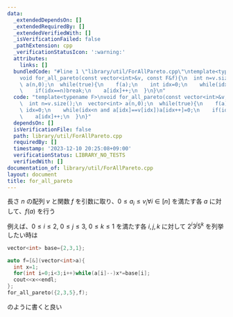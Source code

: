 ```yaml
---
data:
  _extendedDependsOn: []
  _extendedRequiredBy: []
  _extendedVerifiedWith: []
  _isVerificationFailed: false
  _pathExtension: cpp
  _verificationStatusIcon: ':warning:'
  attributes:
    links: []
  bundledCode: "#line 1 \"library/util/ForAllPareto.cpp\"\ntemplate<typename F>\n\
    void for_all_pareto(const vector<int>&v, const F&f){\n  int n=v.size();\n  vector<int>\
    \ a(n,0);\n  while(true){\n    f(a);\n    int idx=0;\n    while(idx<n and a[idx]==v[idx])a[idx++]=0;\n\
    \    if(idx==n)break;\n    a[idx]++;\n  }\n}\n"
  code: "template<typename F>\nvoid for_all_pareto(const vector<int>&v, const F&f){\n\
    \  int n=v.size();\n  vector<int> a(n,0);\n  while(true){\n    f(a);\n    int\
    \ idx=0;\n    while(idx<n and a[idx]==v[idx])a[idx++]=0;\n    if(idx==n)break;\n\
    \    a[idx]++;\n  }\n}"
  dependsOn: []
  isVerificationFile: false
  path: library/util/ForAllPareto.cpp
  requiredBy: []
  timestamp: '2023-12-10 20:25:08+09:00'
  verificationStatus: LIBRARY_NO_TESTS
  verifiedWith: []
documentation_of: library/util/ForAllPareto.cpp
layout: document
title: for_all_pareto
---
```


長さ $n$ の配列 $v$ と関数 $f$ を引数に取り、$0\leq a_i\leq v_i　\forall i\in[n]$ を満たす各 $a$ に対して、$f(a)$ を行う

例えば、$0\leq i\leq 2$, $0\leq j \leq 3$, $0\leq k\leq 1$ を満たす各 $i,j,k$ に対して $2^i 3^j 5^k$ を列挙したい時は

```cpp
vector<int> base={2,3,1};

auto f=[&](vector<int>a){
  int x=1;
  for(int i=0;i<3;i++)while(a[i]--)x*=base[i];
  cout<<x<<endl;
};
for_all_pareto({2,3,5},f);
```

のように書くと良い